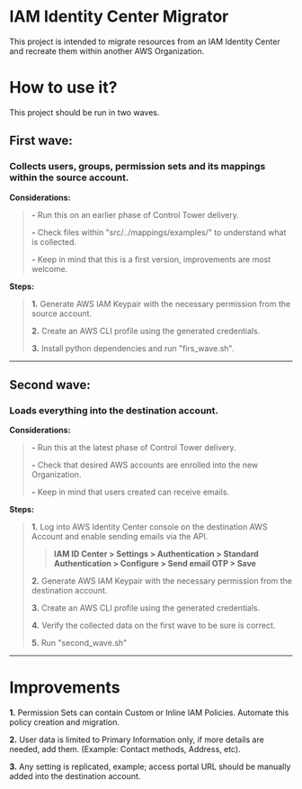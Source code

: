 # IAM Identity Center Migrator

This project is intended to migrate resources from an IAM Identity Center and recreate them within another AWS Organization.

# How to use it?

This project should be run in two waves.

## First wave:

### Collects users, groups, permission sets and its mappings within the source account.

**Considerations:**
> **-** Run this on an earlier phase of Control Tower delivery.
>
> **-** Check files within "src/../mappings/examples/" to understand what is collected.
>
> **-** Keep in mind that this is a first version, improvements are most welcome.

**Steps:**
> **1.** Generate AWS IAM Keypair with the necessary permission from the source account.
>
> **2.** Create an AWS CLI profile using the generated credentials.
>
> **3.** Install python dependencies and run "firs_wave.sh".

---

## Second wave:

### Loads everything into the destination account.

**Considerations:**

> **-** Run this at the latest phase of Control Tower delivery.
>
> **-** Check that desired AWS accounts are enrolled into the new Organization.
>
> **-** Keep in mind that users created can receive emails.

**Steps:**

> **1.** Log into AWS Identity Center console on the destination AWS Account and enable sending emails via the API.
>
>> **IAM ID Center > Settings > Authentication > Standard Authentication > Configure > Send email OTP > Save**
>
> **2.** Generate AWS IAM Keypair with the necessary permission from the destination account.
>
> **3.** Create an AWS CLI profile using the generated credentials.
>
> **4.** Verify the collected data on the first wave to be sure is correct.
>
> **5.** Run "second_wave.sh"

---

# Improvements

**1.** Permission Sets can contain Custom or Inline IAM Policies. Automate this policy creation and migration.
  
**2.** User data is limited to Primary Information only, if more details are needed, add them. (Example: Contact methods, Address, etc).
  
**3.** Any setting is replicated, example; access portal URL should be manually added into the destination account.